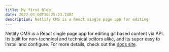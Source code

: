 ```yaml
---
title: My first blog
date: 2022-01-06T10:25:23.748Z
description: Netlify CMS is a React single page app for editing
---
```

Netlify CMS is a React single page app for editing git based content via API. Its built for non-technical and technical editors alike, and its super easy to install and configure. For more details, check out the [docs site](https://netlifycms.org/).